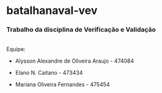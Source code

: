 # batalhanaval-vev

### Trabalho da disciplina de Verificação e Validação
<br>
Equipe:

- Alysson Alexandre de Oliveira Araujo - 474084
 
- Elano N. Caitano - 473434

- Mariana Oliveira Fernandes - 475454
